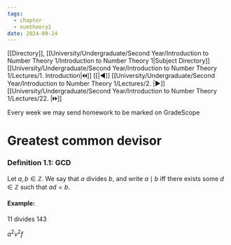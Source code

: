 ```yaml
---
tags:
  - chapter
  - numtheory1
date: 2024-09-24
---
```

[[Directory]], [[University/Undergraduate/Second Year/Introduction to Number Theory 1/Introduction to Number Theory 1|Subject Directory]]
[[University/Undergraduate/Second Year/Introduction to Number Theory 1/Lectures/1. Introduction|🞀🞀]] [[|◀]] [[University/Undergraduate/Second Year/Introduction to Number Theory 1/Lectures/2. |▶]] [[University/Undergraduate/Second Year/Introduction to Number Theory 1/Lectures/22. |🞂🞂]]

Every week we may send homework to be marked on GradeScope
# Greatest common devisor
### Definition 1.1: GCD
Let ${} a,\, b \in \mathbb{Z} {}$. We say that $a {}$ divides $b {}$, and write ${} a \mid b {}$ iff there exists some ${} d \in \mathbb{Z} {}$ such that ${} ad=b {}$.
#### Example:
${} 11 {}$ divides ${} 143 {}$ 

${} a^{2}v^{2}f {}$


